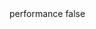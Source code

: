 <?xml version="1.0" encoding="UTF-8"?>
<CustomMetadata xmlns="http://soap.sforce.com/2006/04/metadata">
    <label>performance</label>
    <protected>false</protected>
</CustomMetadata>
